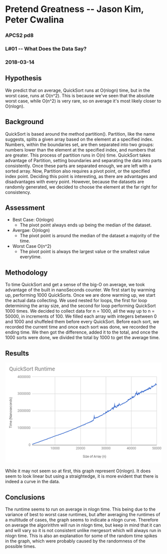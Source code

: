 # Pretend Greatness -- Jason Kim, Peter Cwalina
### APCS2 pd8
### L#01 -- What Does the Data Say?
### 2018-03-14

## Hypothesis
We predict that on average, QuickSort runs at O(nlogn) time, but in the worst case, runs at O(n^2). This is because we've seen that the absolute worst case, while O(n^2) is very rare, so on average it's most likely closer to O(nlogn).

## Background
QuickSort is based around the method partition(). Partition, like the name suggests, splits a given array based on the element at a specified index. Numbers, within the boundaries set, are then separated into two groups: numbers lower than the  element at the specified index, and numbers that are greater. This process of partition runs in O(n) time. QuickSort takes advantage of Partition, setting boundaries and separating the data into parts consistently. Once these parts are separated enough, we are left with a sorted array. Now, Partition also requires a pivot point, or the specified index point. Deciding this point is interesting, as there are advantages and disadvantages with every point. However, because the datasets are randomly generated, we decided to choose the element at the far right for consistency. 

## Assessment
- Best Case: O(nlogn)
  - The pivot point always ends up being the median of the dataset.
- Avergae: O(nlogn)
  - The pivot point is around the median of the dataset a majority of the time.
- Worst Case O(n^2)
  - The pivot point is always the largest value or the smallest value everytime.

## Methodology
To time QuickSort and get a sense of the big-O on average, we took advantage of the built in nanoSeconds counter. We first start by warming up, performing 1000 QuickSorts. Once we are done warming up, we start the actual data collecting. We used nested for loops, the first for loop determining the array size, and the second for loop performing QuickSort 1000 times. We decided to collect data for n = 1000, all the way up to n = 50000, in increments of 100. We filled each array with integers between 0 and 1000 and shuffeled them before every QuickSort. Before each sort, we recorded the current time and once each sort was done, we recorded the ending time. We then got the difference, added it to the total, and once the 1000 sorts were done, we divided the total by 1000 to get the average time.

## Results
![](Pictures/data.PNG)

While it may not seem so at first, this graph represent O(nlogn). It does seem to look linear but using a straightedge, it is more evident that there is indeed a curve in the data. 

## Conclusions
The runtime seems to run on average in nlogn time.  This being due to the variance of best to worst case runtimes, but after averaging the runtimes of a multitude of cases, the graph seems to indicate a nlogn curve.  Therefore on average the algoririthm will run in nlogn time, but keep in mind that it can and will vary so it is not consistent unlike mergesort which will always run in nlogn time.  This is also an explanation for some of the random time spikes in the graph, which were probably caused by the randomness of the possible times.
